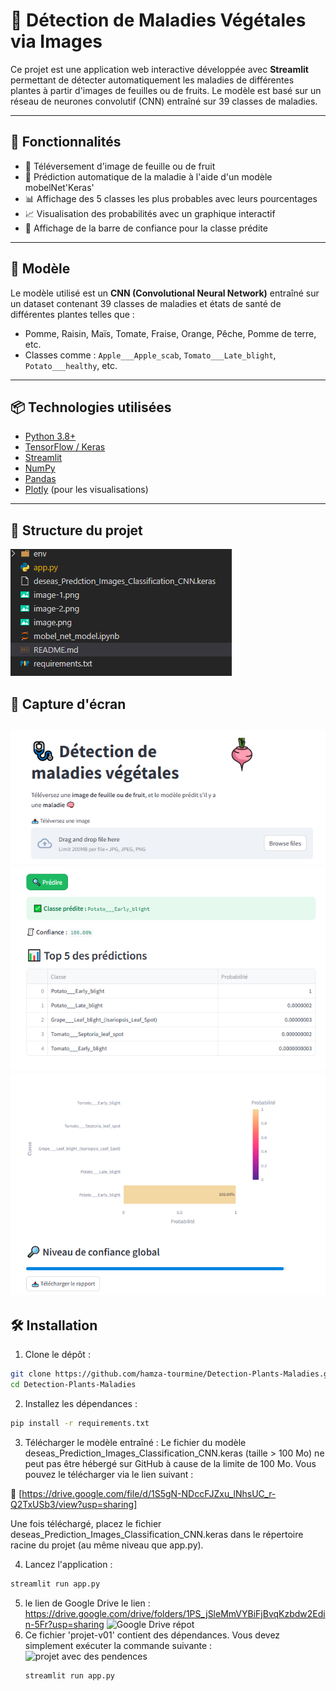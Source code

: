 # 🌿 Détection de Maladies Végétales via Images

Ce projet est une application web interactive développée avec **Streamlit** permettant de détecter automatiquement les maladies de différentes plantes à partir d'images de feuilles ou de fruits. Le modèle est basé sur un réseau de neurones convolutif (CNN) entraîné sur 39 classes de maladies.

---

## 🚀 Fonctionnalités

- 📸 Téléversement d'image de feuille ou de fruit
- 🤖 Prédiction automatique de la maladie à l'aide d'un modèle mobelNet'Keras'
- 📊 Affichage des 5 classes les plus probables avec leurs pourcentages
- 📈 Visualisation des probabilités avec un graphique interactif
- 🎯 Affichage de la barre de confiance pour la classe prédite

---

## 🧠 Modèle

Le modèle utilisé est un **CNN (Convolutional Neural Network)** entraîné sur un dataset contenant 39 classes de maladies et états de santé de différentes plantes telles que :

- Pomme, Raisin, Maïs, Tomate, Fraise, Orange, Pêche, Pomme de terre, etc.
- Classes comme : `Apple___Apple_scab`, `Tomato___Late_blight`, `Potato___healthy`, etc.

---

## 📦 Technologies utilisées

- [Python 3.8+](https://www.python.org/)
- [TensorFlow / Keras](https://www.tensorflow.org/)
- [Streamlit](https://streamlit.io/)
- [NumPy](https://numpy.org/)
- [Pandas](https://pandas.pydata.org/)
- [Plotly](https://plotly.com/python/) (pour les visualisations)

---
## 📁 Structure du projet
![ Structure du projet](image-3.png)
## 📸 Capture d'écran

![téleversement d'image](image.png)
![éxemple de prédiction](image-1.png)
![example de préduction](image-2.png)
---

## 🛠️ Installation

1. Clone le dépôt :

```bash
git clone https://github.com/hamza-tourmine/Detection-Plants-Maladies.git
cd Detection-Plants-Maladies
```

2. Installez les dépendances :
```bash
pip install -r requirements.txt
```
3. Télécharger le modèle entraîné :
Le fichier du modèle deseas_Prediction_Images_Classification_CNN.keras (taille > 100 Mo) ne peut pas être hébergé sur GitHub à cause de la limite de 100 Mo. Vous pouvez le télécharger via le lien suivant :

🔗 [https://drive.google.com/file/d/1S5gN-NDccFJZxu_lNhsUC_r-Q2TxUSb3/view?usp=sharing]

Une fois téléchargé, placez le fichier deseas_Prediction_Images_Classification_CNN.keras dans le répertoire racine du projet (au même niveau que app.py).

4. Lancez l'application :
```bash
streamlit run app.py
````

5. le lien de Google Drive
   le lien : https://drive.google.com/drive/folders/1PS_jSleMmVYBiFjBvqKzbdw2Edin-5Fr?usp=sharing
   ![Google Drive répot](https://github.com/user-attachments/assets/c4b52474-6658-4b23-93bd-cd00f2ee007e)
6. Ce fichier 'projet-v01' contient des dépendances. Vous devez simplement exécuter la commande suivante :
     ![projet avec des pendences](https://github.com/user-attachments/assets/ea68bea8-1c12-4963-8399-c2379882bf51)
   ```bash
   streamlit run app.py
   ````
  

